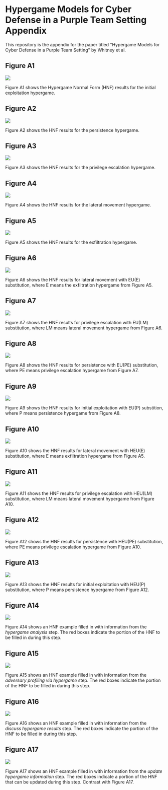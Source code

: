# Hypergame Models for Cyber Defense in a Purple Team Setting Appendix

This repository is the appendix for the paper titled "Hypergame Models for Cyber Defense in a Purple Team Setting" by Whitney et al. 

## Figure A1

![](HNF_init_exploit.png)

Figure A1 shows the Hypergame Normal Form (HNF) results for the initial exploitation hypergame. 

## Figure A2

![](HNF_persistence_results_landscape.png)

Figure A2 shows the HNF results for the persistence hypergame.

## Figure A3

![](HNF_priv_esc_results.png)

Figure A3 shows the HNF results for the privilege escalation hypergame.

## Figure A4

![](HNF_latmove_results.png)

Figure A4 shows the HNF results for the lateral movement hypergame.

## Figure A5

![](HNF_exfil_results.png)

Figure A5 shows the HNF results for the exfiltration hypergame.

## Figure A6

![](GNE_latmove_NEMS.png)

Figure A6 shows the HNF results for lateral movement with EU(E) substitution, where E means the exfiltration hypergame from Figure A5. 

## Figure A7

![](GNE_privesc_NEMS.png)

Figure A7 shows the HNF results for privilege escalation with EU(LM) substitution, where LM means lateral movement hypergame from Figure A6.

## Figure A8

![](GNE_persistence_NEMS.png)

Figure A8 shows the HNF results for persistence with EU(PE) substitution, where PE means privilege escalation hypergame from Figure A7. 

## Figure A9

![](GNE_init_exploit_NEMS.png)

Figure A9 shows the HNF results for initial exploitation with EU(P) substition, where P means persistence hypergame from Figure A8. 

## Figure A10

![](GNE_latmove_HEU.png)

Figure A10 shows the HNF results for lateral movement with HEU(E) substitution, where E means exfiltration hypergame from Figure A5.

## Figure A11

![](GNE_privesc_HEU.png)

Figure A11 shows the HNF results for privilege escalation with HEU(LM) substitution, where LM means lateral movement hypergame from Figure A10.

## Figure A12

![](GNE_persistence_HEU.png)

Figure A12 shows the HNF results for persistence with HEU(PE) substitution, where PE means privilege escalation hypergame from Figure A10.

## Figure A13

![](GNE_init_exploit_HEU.png)

Figure A13 shows the HNF results for initial exploitation with HEU(P) substitution, where P means persistence hypergame from Figure A12.

## Figure A14

![](ch7_exfil_init.png)

Figure A14 shows an HNF example filled in with information from the *hypergame analysis* step. The red boxes indicate the portion of the HNF to be filled in during this step. 

## Figure A15

![](ch7_exfil_adv_profile.png)

Figure A15 shows an HNF example filled in with information from the *adversary profiling via hypergame* step. The red boxes indicate the portion of the HNF to be filled in during this step. 

## Figure A16

![](ch7_exfil_discuss_results.png)

Figure A16 shows an HNF example filled in with information from the *discuss hypergame results* step. The red boxes indicate the portion of the HNF to be filled in during this step.

## Figure A17

![](ch7_exfil_updated_game.png)

Figure A17 shows an HNF example filled in with information from the *update hypergame information* step. The red boxes indicate a portion of the HNF that can be updated during this step. Contrast with Figure A17.